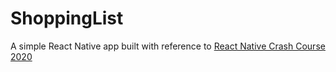 # ShoppingList

A simple React Native app built with reference to [React Native Crash Course 2020](https://www.youtube.com/watch?v=Hf4MJH0jDb4&t=2020s)
